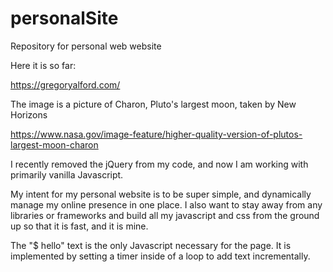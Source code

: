 # personalSite

Repository for personal web website

Here it is so far:

https://gregoryalford.com/

The image is a picture of Charon, Pluto's largest moon, taken by New Horizons

https://www.nasa.gov/image-feature/higher-quality-version-of-plutos-largest-moon-charon

I recently removed the jQuery from my code, and now I am working with primarily vanilla Javascript.

My intent for my personal website is to be super simple, and dynamically manage my online presence in one place. I also want to stay away from any libraries or frameworks and build all my javascript and css from the ground up so that it is fast, and it is mine.

The "$ hello" text is the only Javascript necessary for the page. It is implemented by setting a timer inside of a loop to add text incrementally.
